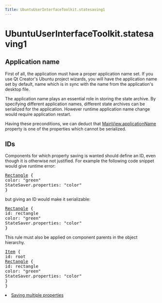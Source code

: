 ```yaml
---
Title: UbuntuUserInterfaceToolkit.statesaving1
---
```


# UbuntuUserInterfaceToolkit.statesaving1

<span class="subtitle"></span>
<!-- $$$statesaving1.html-description -->
<h2>Application name</h2>
<p>First of all, the application must have a proper application name set. If you use Qt Creator's Ubuntu project wizards, you will have the application name set by default, name which is in sync with the name from the application's desktop file.</p>
<p>The application name plays an essential role in storing the state archive. By specifying different application names, different state archives can be serialized for the application. However runtime application name change would require application restart.</p>
<p>Having these preconditions, we can deduct that <a href="Ubuntu.Components.MainView.md#applicationName-prop">MainView.applicationName</a> property is one of the properties which cannot be serialized.</p>
<h2>IDs</h2>
<p>Components for which property saving is wanted should define an ID, even though it is otherwise not justified. For example the following code snippet would give runtime error:</p>
<pre class="qml"><span class="type"><a href="QtQuick.Rectangle.md">Rectangle</a></span> {
<span class="name">color</span>: <span class="string">&quot;green&quot;</span>
<span class="name">StateSaver</span>.properties: <span class="string">&quot;color&quot;</span>
}</pre>
<p>but giving an ID would make it serializable:</p>
<pre class="qml"><span class="type"><a href="QtQuick.Rectangle.md">Rectangle</a></span> {
<span class="name">id</span>: <span class="name">rectangle</span>
<span class="name">color</span>: <span class="string">&quot;green&quot;</span>
<span class="name">StateSaver</span>.properties: <span class="string">&quot;color&quot;</span>
}</pre>
<p>This rule must also be applied on component parents in the object hierarchy.</p>
<pre class="qml"><span class="type"><a href="QtQuick.Item.md">Item</a></span> {
<span class="name">id</span>: <span class="name">root</span>
<span class="type"><a href="QtQuick.Rectangle.md">Rectangle</a></span> {
<span class="name">id</span>: <span class="name">rectangle</span>
<span class="name">color</span>: <span class="string">&quot;green&quot;</span>
<span class="name">StateSaver</span>.properties: <span class="string">&quot;color&quot;</span>
}
}</pre>
<!-- @@@statesaving1.html -->
<p class="naviNextPrevious footerNavi">
<li><a class="nextPage" href="UbuntuUserInterfaceToolkit.statesaving2.md">Saving multiple properties</a></li>
</p>
